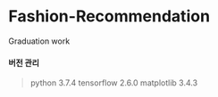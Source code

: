 # Fashion-Recommendation
Graduation work


#### 버전 관리
> python 3.7.4
> tensorflow 2.6.0
> matplotlib 3.4.3
